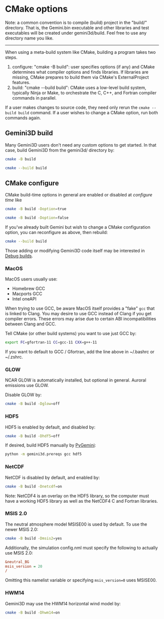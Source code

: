 # CMake options

Note: a common convention is to compile (build) project in the "build/" directory.
That is, the Gemini.bin executable and other libraries and test executables will be created under gemini3d/build.
Feel free to use any directory name you like.

---

When using a meta-build system like CMake, building a program takes two steps.

1. configure: "cmake -B build": user specifies options (if any) and CMake determines what compiler options and finds libraries. If libraries are missing, CMake prepares to build them via CMake's ExternalProject features.
2. build: "cmake --build build": CMake uses a low-level build system, typically Ninja or Make, to orchestrate the C, C++, and Fortran compiler commands in parallel.

If a user makes changes to source code, they need only rerun the `cmake --build build` command.
If a user wishes to change a CMake option, run both commands again.

## Gemini3D build

Many Gemini3D users don't need any custom options to get started.
In that case, build Gemini3D from the gemini3d/ directory by:

```sh
cmake -B build

cmake --build build
```

## CMake configure

CMake build-time options in general are enabled or disabled at *configure time* like

```sh
cmake -B build -Doption=true

cmake -B build -Doption=false
```

If you've already built Gemini but wish to change a CMake configuration option, you can reconfigure as above, then rebuild:

```sh
cmake --build build
```

Those adding or modifying Gemini3D code itself may be interested in [Debug builds](./Readme_debug.md).

### MacOS

MacOS users usually use:

* Homebrew GCC
* Macports GCC
* Intel oneAPI

When trying to use GCC, be aware MacOS itself provides a "fake" `gcc` that is linked to Clang.
You may desire to use GCC instead of Clang if you get compiler errors.
These errors may arise due to certain ABI incompatibilities between Clang and GCC.

Tell CMake (or other build systems) you want to use just GCC by:

```sh
export FC=gfortran-11 CC=gcc-11 CXX=g++-11
```

If you want to default to GCC / Gfortran, add the line above in ~/.bashrc or ~/.zshrc.

### GLOW

NCAR GLOW is automatically installed, but optional in general.
Auroral emissions use GLOW.

Disable GLOW by:

```sh
cmake -B build -Dglow=off
```

### HDF5

HDF5 is enabled by default, and disabled by:

```sh
cmake -B build -Dhdf5=off
```

If desired, build HDF5 manually by
[PyGemini](https://github.com/gemini3d/pygemini):

```sh
python -m gemini3d.prereqs gcc hdf5
```

### NetCDF

NetCDF is disabled by default, and enabled by:

```sh
cmake -B build -Dnetcdf=on
```

Note: NetCDF4 is an overlay on the HDF5 library, so the computer must have a working HDF5 library as well as the NetCDF4 C and Fortran libraries.

### MSIS 2.0

The neutral atmosphere model MSISE00 is used by default.
To use the newer MSIS 2.0:

```sh
cmake -B build -Dmsis2=yes
```

Additionally, the simulation config.nml must specify the following to actually use MSIS 2.0:

```ini
&neutral_BG
msis_version = 20
/
```

Omitting this namelist variable or specifying `msis_version=0` uses MSISE00.

### HWM14

Gemini3D may use the HWM14 horizontal wind model by:

```sh
cmake -B build -Dhwm14=on
```
